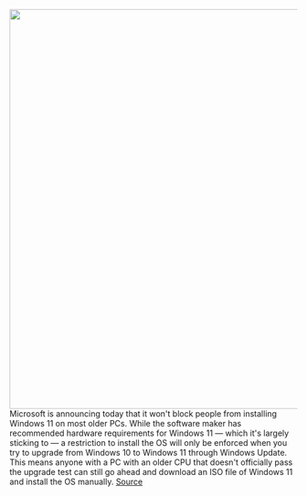 <img src='https://cdn.vox-cdn.com/thumbor/L3sy_OofMO5y4YiMFskvJZSwQlw=/0x0:1650x1100/1200x800/filters:focal(693x418:957x682)/cdn.vox-cdn.com/uploads/chorus_image/image/69784509/windows11main.0.jpg' width='700px' /><br/>
Microsoft is announcing today that it won't block people from installing Windows 11 on most older PCs. While the software maker has recommended hardware requirements for Windows 11 — which it's largely sticking to — a restriction to install the OS will only be enforced when you try to upgrade from Windows 10 to Windows 11 through Windows Update. This means anyone with a PC with an older CPU that doesn't officially pass the upgrade test can still go ahead and download an ISO file of Windows 11 and install the OS manually.
<a href='https://www.theverge.com/22644194/microsoft-windows-11-minimum-system-requirements-processors-changes'> Source <a/>